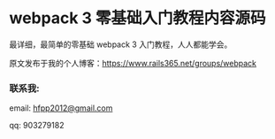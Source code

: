 # webpack 3 零基础入门教程内容源码

最详细，最简单的零基础 webpack 3 入门教程，人人都能学会。

原文发布于我的个人博客：https://www.rails365.net/groups/webpack

### 联系我:

email: hfpp2012@gmail.com

qq: 903279182
